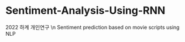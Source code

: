 # Sentiment-Analysis-Using-RNN
2022 하계 개인연구 \n
Sentiment prediction based on movie scripts using NLP
